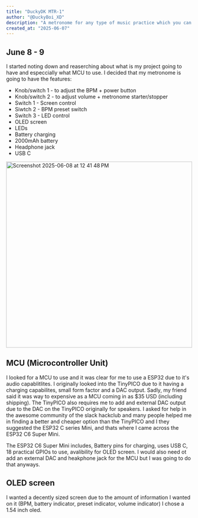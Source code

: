 ```yaml
---
title: "DuckyDK MTR-1"
author: "@DuckyBoi_XD"
description: "A metronome for any type of music practice which you can adjust BPM with knob and preset buttons"
created_at: "2025-06-07"
---
```



## June 8 - 9

I started noting down and reaserching about what is my project going to have and especcially what MCU to use. I decided that my metronome is going to have the features:
- Knob/switch 1 - to adjust the BPM + power button
- Knob/switch 2 - to adjust volume + metronome starter/stopper
- Switch 1 - Screen control
- Siwtch 2 - BPM preset switch
- Switch 3 - LED control
- OLED screen
- LEDs
- Battery charging
- 2000mAh battery
- Headphone jack
- USB C

<img width="503" alt="Screenshot 2025-06-08 at 12 41 48 PM" src="https://github.com/user-attachments/assets/e722692c-f6e8-4200-b323-1c638b9abbb8" />

## MCU (Microcontroller Unit)
I looked for a MCU to use and it was clear for me to use a ESP32 due to it's audio capablitlites. I originally looked into the TinyPICO due to it having a charging capabilites, small form factor and a DAC output. Sadly, my friend said it was way to expensive as a MCU coming in as $35 USD (including shipping). The TinyPICO also requires me to add and external DAC output due to the DAC on the TinyPICO originally for speakers. I asked for help in the awesome community of the slack hackclub and many people helped me in finding a better and cheaper option than the TinyPICO and I they suggested the ESP32 C series Mini, and thats where I came across the ESP32 C6 Super Mini. 

The ESP32 C6 Super Mini includes, Battery pins for charging, uses USB C, 18 practical GPIOs to use, avalibility for OLED screen. I would also need ot add an external DAC and heakphone jack for the MCU but I was going to do that anyways.

## OLED screen
I wanted a decently sized screen due to the amount of information I wanted on it (BPM, battery indicator, preset indicator, volume indicator) I chose a 1.54 inch oled.


